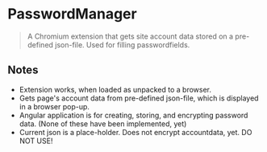 # PasswordManager
> A Chromium extension that gets site account data stored on a pre-defined json-file. Used for filling passwordfields.

## Notes
- Extension works, when loaded as unpacked to a browser.
- Gets page's account data from pre-defined json-file, which is displayed in a browser pop-up.
- Angular application is for creating, storing, and encrypting password data. (None of these have been implemented, yet)
- Current json is a place-holder. Does not encrypt accountdata, yet. DO NOT USE!